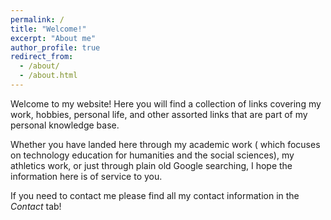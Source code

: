 ```yaml
---
permalink: /
title: "Welcome!"
excerpt: "About me"
author_profile: true
redirect_from: 
  - /about/
  - /about.html
---
```


Welcome to my website! Here you will find a collection of links covering my work, hobbies, personal life, and other assorted links that are part of my personal knowledge base.

Whether you have landed here through my academic work ( which focuses on technology education for humanities and the social sciences), my athletics work, or just through plain old Google searching, I hope the information here is of service to you.

If you need to contact me  please find all my contact information in the _Contact_ tab!
